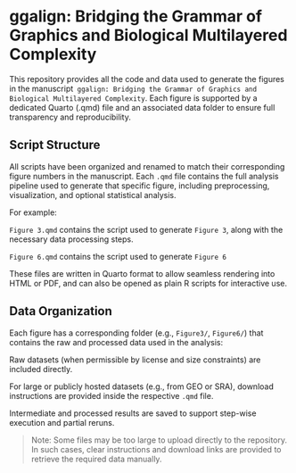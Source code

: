 # ggalign: Bridging the Grammar of Graphics and Biological Multilayered Complexity

This repository provides all the code and data used to generate the figures in
the manuscript` ggalign: Bridging the Grammar of Graphics and Biological Multilayered Complexity`. Each figure is supported by a dedicated Quarto (.qmd)
file and an associated data folder to ensure full transparency and
reproducibility.


## Script Structure
All scripts have been organized and renamed to match their corresponding figure
numbers in the manuscript. Each `.qmd` file contains the full analysis pipeline
used to generate that specific figure, including preprocessing, visualization,
and optional statistical analysis.

For example:

`Figure 3.qmd` contains the script used to generate `Figure 3`, along with the
necessary data processing steps.

`Figure 6.qmd` contains the script used to generate `Figure 6`

These files are written in Quarto format to allow seamless rendering into HTML
or PDF, and can also be opened as plain R scripts for interactive use.


## Data Organization
Each figure has a corresponding folder (e.g., `Figure3/`, `Figure6/`) that contains
the raw and processed data used in the analysis:

Raw datasets (when permissible by license and size constraints) are included
directly.

For large or publicly hosted datasets (e.g., from GEO or SRA), download
instructions are provided inside the respective `.qmd` file.

Intermediate and processed results are saved to support step-wise execution and
partial reruns.

>Note: Some files may be too large to upload directly to the repository. In such cases, clear instructions and download links are provided to retrieve the required data manually.

